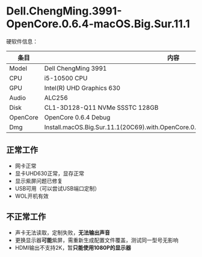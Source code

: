 # Dell.ChengMing.3991-OpenCore.0.6.4-macOS.Big.Sur.11.1
硬软件信息：

|   条目   |                                        内容                                         |
| -------- | ----------------------------------------------------------------------------------- |
| Model     | Dell ChengMing 3991                                                                 |
| CPU      | i5-10500 CPU                                                                        |
| GPU      | Intel(R) UHD Graphics 630                                                           |
| Audio    | ALC256                                                                              |
| Disk     | CL1-3D128-Q11 NVMe SSSTC 128GB                                                      |
| OpenCore | OpenCore 0.6.4 Debug                                                                     |
| Dmg      | Install.macOS.Big.Sur.11.1(20C69).with.OpenCore.0.6.4.and.Clover.r5127.and.WEPE.dmg |

## 正常工作
- 网卡正常
- 显卡UHD630正常，显存正常
- 显示紫屏问题已修复
- USB可用（可以尝试USB端口定制）
- WOL开机有效

## 不正常工作
- 声卡无法读取，定制失败，**无法输出声音**
- 更换显示器**可能**紫屏，需重新生成配置文件覆盖，测试同一型号无影响
- HDMI输出不支持2K，暂**只能使用1080P的显示器**
